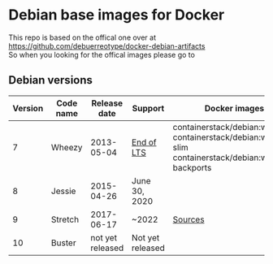 # Debian base images for Docker

This repo is based on the offical one over at https://github.com/debuerreotype/docker-debian-artifacts <br>
So when you looking for the offical images please go to


## Debian versions
| Version | Code name | Release date | Support | Docker images | Dockerfiles
| ------------- | ------------- | ------------- | ------------- | ------------- | ------------- |
| 7 | Wheezy | 2013-05-04 | [End of LTS](https://www.debian.org/News/2018/20180601) | containerstack/debian:wheezy <br> containerstack/debian:wheezy-slim <br> containerstack/debian:wheezy-backports | [Sources](https://github.com/containerstack/docker-debian/tree/master/amd64/wheezy)
| 8	| Jessie | 2015-04-26 | June 30, 2020 | | [Sources](https://github.com/containerstack/docker-debian/tree/master/amd64/jessie)
| 9	| Stretch | 2017-06-17 | ~2022 | [Sources](https://github.com/containerstack/docker-debian/tree/master/amd64/stretch)
| 10 | Buster | not yet released | Not yet released | | | [Sources](https://github.com/containerstack/docker-debian/tree/master/amd64/buster)
